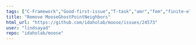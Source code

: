```yaml
---
tags: ["C-Framework","Good-first-issue","T-task","amr","fem","finite-elements","multiphysics","object-oriented","parallel","simulation"]
title: "Remove MooseGhostPointNeighbors"
html_url: "https://github.com/idaholab/moose/issues/24573"
user: "lindsayad"
repo: "idaholab/moose"
---
```


